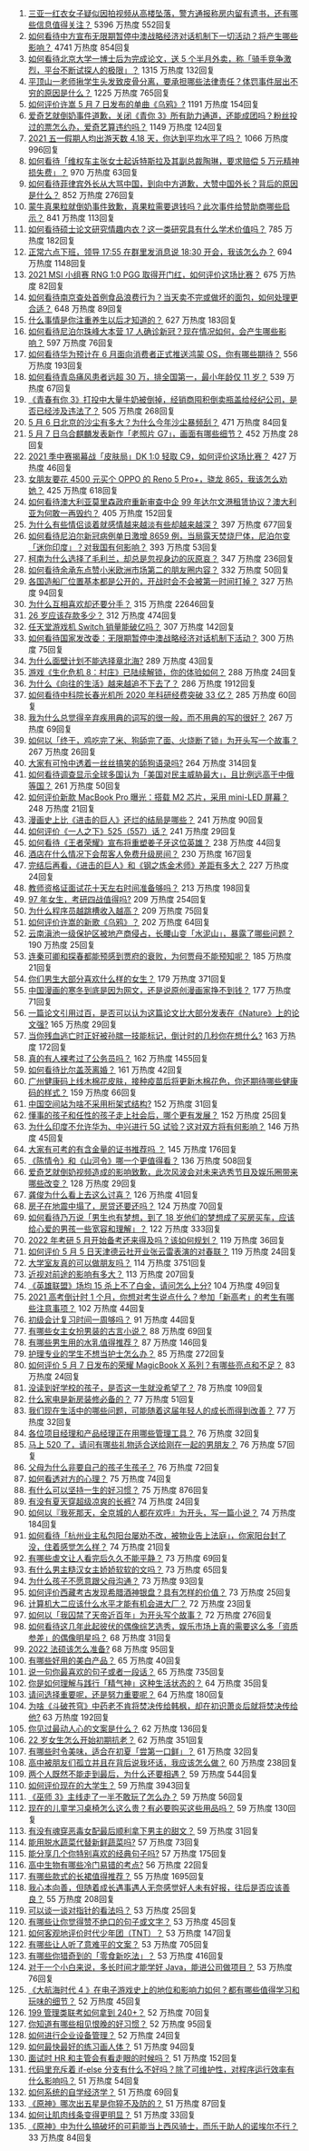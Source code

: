 1. [三亚一红衣女子疑似因拍视频从高楼坠落，警方通报称房内留有遗书，还有哪些信息值得关注？](https://www.zhihu.com/question/458070461) 5396 万热度 552回复
1. [如何看待中方宣布无限期暂停中澳战略经济对话机制下一切活动？将产生哪些影响？](https://www.zhihu.com/question/458017814) 4741 万热度 854回复
1. [如何看待北京大学一博士后为完成论文，送 5 个半月外卖，称「骑手竞争激烈，平台不断试探人的极限」？](https://www.zhihu.com/question/458170986) 1315 万热度 132回复
1. [平顶山一老师揪学生头发致皮骨分离，要承担哪些法律责任？体罚事件层出不穷的原因是什么？](https://www.zhihu.com/question/458043387) 1225 万热度 765回复
1. [如何评价许嵩 5 月 7 日发布的单曲《乌鸦》?](https://www.zhihu.com/question/458033842) 1191 万热度 154回复
1. [爱奇艺就倒奶事件道歉，关闭《青你 3》所有助力通道，还能成团吗？粉丝投过的票怎么办，爱奇艺算违约吗？](https://www.zhihu.com/question/458134685) 1149 万热度 124回复
1. [2021 五一假期人均出游天数 4.18 天，你达到平均水平了吗？](https://www.zhihu.com/question/458009515) 1066 万热度 996回复
1. [如何看待「维权车主张女士起诉特斯拉及其副总裁陶琳，要求赔偿 5 万元精神损失费」？](https://www.zhihu.com/question/458105347) 970 万热度 63回复
1. [如何看待菲律宾外长从大骂中国，到向中方道歉，大赞中国外长？背后的原因是什么？](https://www.zhihu.com/question/457922516) 852 万热度 276回复
1. [蒙牛真果粒就倒奶事件致歉，真果粒需要退钱吗？此次事件给赞助商哪些启示？](https://www.zhihu.com/question/458167147) 841 万热度 113回复
1. [如何看待硕士论文研究情趣内衣？这一类研究具有什么学术价值吗？](https://www.zhihu.com/question/457147408) 785 万热度 182回复
1. [正常六点下班，领导 17:55 在群里发消息说 18:30 开会，我该怎么办？](https://www.zhihu.com/question/441394605) 694 万热度 1148回复
1. [2021 MSI 小组赛 RNG 1:0 PGG 取得开门红，如何评价这场比赛？](https://www.zhihu.com/question/458124015) 675 万热度 82回复
1. [如何看待南京查处首例食品浪费行为？当天卖不完或做坏的面包，如何处理更合适？](https://www.zhihu.com/question/457974834) 648 万热度 89回复
1. [什么事情是你注重养生以后才知道的？](https://www.zhihu.com/question/451372641) 627 万热度 183回复
1. [如何看待尼泊尔珠峰大本营 17 人确诊新冠？现在情况如何，会产生哪些影响？](https://www.zhihu.com/question/458025451) 597 万热度 76回复
1. [如何看待华为预计在 6 月面向消费者正式推送鸿蒙 OS，你有哪些期待？](https://www.zhihu.com/question/457820791) 556 万热度 193回复
1. [如何看待青岛痛风患者远超 30 万，排全国第一，最小年龄仅 11 岁？](https://www.zhihu.com/question/457241530) 539 万热度 67回复
1. [《青春有你 3》打投中大量牛奶被倒掉，经销商囤积倒卖瓶盖给经纪公司，是否已经涉及违法了？](https://www.zhihu.com/question/457626102) 505 万热度 268回复
1. [5 月 6 日北京的沙尘有多大？为什么今年沙尘暴频刮？](https://www.zhihu.com/question/458041483) 471 万热度 84回复
1. [5 月 7 日乌合麒麟发表新作「老照片 G7」，画面有哪些细节？](https://www.zhihu.com/question/458184079) 452 万热度 28回复
1. [2021 季中赛揭幕战「皮肤局」DK 1:0 轻取 C9，如何评价这场比赛？](https://www.zhihu.com/question/458112629) 427 万热度 46回复
1. [女朋友要花 4500 元买个 OPPO 的 Reno 5 Pro+，骁龙 865，我该怎么劝她？](https://www.zhihu.com/question/455818485) 425 万热度 618回复
1. [如何看待澳大利亚莫里森政府重新审查中企 99 年达尔文港租赁协议？澳大利亚为何敢一再毁约？](https://www.zhihu.com/question/457757110) 405 万热度 152回复
1. [为什么有些情侣谈着就感情越来越淡有些却越来越深？](https://www.zhihu.com/question/27713207) 397 万热度 677回复
1. [如何看待尼泊尔新冠病例单日激增 8659 例，当局露天焚烧尸体，尼泊尔变「迷你印度」？对我国有何影响？](https://www.zhihu.com/question/457888018) 393 万热度 53回复
1. [柯南为什么选择了毛利兰，却总是忽视身边的灰原哀？](https://www.zhihu.com/question/53067413) 347 万热度 236回复
1. [如何看待余承东点赞小米欧洲市场第二的朋友圈内容？](https://www.zhihu.com/question/458030150) 332 万热度 50回复
1. [各国造船厂位置基本都是公开的，开战时会不会被第一时间打掉？](https://www.zhihu.com/question/457603191) 327 万热度 94回复
1. [为什么互相喜欢却还要分手？](https://www.zhihu.com/question/303998486) 315 万热度 22646回复
1. [26 岁应该存款多少？](https://www.zhihu.com/question/374909843) 312 万热度 474回复
1. [任天堂游戏机 Switch 销量能破亿吗？](https://www.zhihu.com/question/266492999) 307 万热度 142回复
1. [如何看待国家发改委：无限期暂停中澳战略经济对话机制下活动？](https://www.zhihu.com/question/458017697) 300 万热度 75回复
1. [为什么面壁计划不能选择章北海?](https://www.zhihu.com/question/339320982) 289 万热度 43回复
1. [游戏《生化危机 8：村庄》已陆续解锁，你的体验如何？](https://www.zhihu.com/question/458036311) 288 万热度 24回复
1. [为什么《向往的生活》越来越追不下去了？](https://www.zhihu.com/question/398276926) 286 万热度 1912回复
1. [如何看待中科院长春光机所 2020 年科研经费突破 33 亿？](https://www.zhihu.com/question/457734337) 285 万热度 60回复
1. [我为什么总觉得辛弃疾用典的词写的很一般，而不用典的写的很好？](https://www.zhihu.com/question/51075975) 267 万热度 69回复
1. [如何以「终于，鸡吃完了米、狗舔完了面、火烧断了锁」为开头写一个故事？](https://www.zhihu.com/question/457135766) 267 万热度 26回复
1. [大家有可怜中透着一丝丝搞笑的舔狗语录吗?](https://www.zhihu.com/question/410762692) 264 万热度 314回复
1. [如何看待调查显示全球多国认为「美国对民主威胁最大」，且比例远高于中俄等国？](https://www.zhihu.com/question/458036784) 261 万热度 50回复
1. [如何评价新款 MacBook Pro 曝光：搭载 M2 芯片，采用 mini-LED 屏幕？](https://www.zhihu.com/question/457911220) 248 万热度 21回复
1. [漫画史上比《进击的巨人》还烂的结局是哪些？](https://www.zhihu.com/question/457941791) 241 万热度 90回复
1. [如何评价《一人之下》525（557）话？](https://www.zhihu.com/question/458099281) 241 万热度 29回复
1. [如何看待《王者荣耀》宣布将重塑姜子牙这位英雄？](https://www.zhihu.com/question/457939742) 238 万热度 44回复
1. [酒店在什么情况下会帮客人免费升级房间？](https://www.zhihu.com/question/26920344) 230 万热度 167回复
1. [完结后再看，《进击的巨人》和《钢之炼金术师》差距有多大？](https://www.zhihu.com/question/457859510) 227 万热度 24回复
1. [教师资格证面试花十天左右时间准备够吗？](https://www.zhihu.com/question/433616547) 213 万热度 198回复
1. [97 年女生，考研四战值得吗?](https://www.zhihu.com/question/451524041) 209 万热度 254回复
1. [为什么程序员越跳槽收入越高？](https://www.zhihu.com/question/455248912) 209 万热度 75回复
1. [如何评价许嵩的新歌《乌鸦》？](https://www.zhihu.com/question/458134702) 202 万热度 64回复
1. [云南滇池一级保护区被地产商侵占，长腰山变「水泥山」，暴露了哪些问题？](https://www.zhihu.com/question/458176455) 190 万热度 25回复
1. [连秦可卿和探春都能预感到贾府的衰败，为何贾母不能预知呢？](https://www.zhihu.com/question/454745776) 185 万热度 21回复
1. [你们男生大部分喜欢什么样的女生？](https://www.zhihu.com/question/440011949) 179 万热度 371回复
1. [中国漫画的寒冬到底是因为网文，还是说原创漫画家挣不到钱？](https://www.zhihu.com/question/457656271) 177 万热度 71回复
1. [一篇论文引用过百，是否可以认为这篇论文比大部分发表在《Nature》上的论文强?](https://www.zhihu.com/question/458015175) 165 万热度 29回复
1. [当你残血逃亡时正好被孙膑一技能标记，倒计时的几秒你在想什么?](https://www.zhihu.com/question/457388857) 163 万热度 172回复
1. [真的有人裸考过了公务员吗？](https://www.zhihu.com/question/276113114) 162 万热度 1455回复
1. [如何看待比尔盖茨离婚？](https://www.zhihu.com/question/457735506) 161 万热度 42回复
1. [广州健康码上线木棉花皮肤，接种疫苗后将更新木棉花色，你还期待哪些健康码的样式？](https://www.zhihu.com/question/458038270) 159 万热度 66回复
1. [中国空间站为啥不采用桁架式结构?](https://www.zhihu.com/question/303552519) 152 万热度 31回复
1. [懂事的孩子和任性的孩子走上社会后，哪个更有发展？](https://www.zhihu.com/question/455549481) 152 万热度 25回复
1. [为什么印度不允许华为、中兴进行 5G 试验？这对双方将有何影响？](https://www.zhihu.com/question/458023253) 146 万热度 45回复
1. [大家有可考的有含金量的证书推荐吗 ？](https://www.zhihu.com/question/428848820) 145 万热度 176回复
1. [《陈情令》和《山河令》哪一个更值得看？](https://www.zhihu.com/question/452480039) 136 万热度 508回复
1. [爱奇艺就倒奶视频造成的影响致歉，此次风波会对未来选秀节目及娱乐圈带来哪些改变？](https://www.zhihu.com/question/458135128) 128 万热度 29回复
1. [龚俊为什么看上去这么讨喜？](https://www.zhihu.com/question/456646250) 126 万热度 41回复
1. [房子在地震中塌了，房贷还要还吗？](https://www.zhihu.com/question/63716904) 124 万热度 70回复
1. [如何看待乃万说「男生也有梦想，到了 18 岁他们的梦想成了买房买车，应该给心爱的男孩一些宽容和理解」？](https://www.zhihu.com/question/458072558) 122 万热度 333回复
1. [2022 年考研 5 月开始备考还来得及吗？该如何规划？](https://www.zhihu.com/question/458059218) 119 万热度 36回复
1. [如何评价 5 月 5 日天津德云社开业张云雷表演的对春联？](https://www.zhihu.com/question/458077439) 119 万热度 24回复
1. [大学室友真的可以做朋友吗？](https://www.zhihu.com/question/448307397) 114 万热度 3751回复
1. [近视对前途的影响有多大？](https://www.zhihu.com/question/408929919) 113 万热度 207回复
1. [《英雄联盟》场均 15 杀上不了白金，请问怎么上分?](https://www.zhihu.com/question/457810299) 104 万热度 49回复
1. [2021 高考倒计时 1 个月，你想对考生说点什么？参加「新高考」的考生有哪些注意事项？](https://www.zhihu.com/question/458155598) 102 万热度 44回复
1. [初级会计复习时间一周够吗？](https://www.zhihu.com/question/456459867) 91 万热度 44回复
1. [有哪些女主女扮男装的古言小说？](https://www.zhihu.com/question/327370024) 88 万热度 69回复
1. [有哪些男生用的水乳值得推荐？](https://www.zhihu.com/question/336854160) 87 万热度 146回复
1. [护理专业的学生不想当护士怎么办？](https://www.zhihu.com/question/312670811) 85 万热度 272回复
1. [如何评价 5 月 7 日发布的荣耀 MagicBook X 系列？有哪些亮点和不足？](https://www.zhihu.com/question/458017940) 83 万热度 24回复
1. [没读到好学校的孩子，是否这一生就没希望了？](https://www.zhihu.com/question/456153626) 78 万热度 109回复
1. [什么家电是新房装修必备的？](https://www.zhihu.com/question/457892899) 77 万热度 51回复
1. [我们现在生活中的哪些问题，可能随着这届年轻人的成长而得到改善？](https://www.zhihu.com/question/457149878) 77 万热度 32回复
1. [各位项目经理和产品经理正在用哪些管理工具？](https://www.zhihu.com/question/20220285) 76 万热度 32回复
1. [马上 520 了，请问有哪些礼物适合送给刚在一起的男朋友？](https://www.zhihu.com/question/392835561) 76 万热度 57回复
1. [父母为什么非要自己的孩子生孩子？](https://www.zhihu.com/question/457863388) 76 万热度 72回复
1. [如何看透对方的心理？](https://www.zhihu.com/question/455593731) 75 万热度 74回复
1. [有什么可以坚持一生的好习惯？](https://www.zhihu.com/question/427072891) 75 万热度 876回复
1. [有没有夏天穿超级凉爽的长裤?](https://www.zhihu.com/question/24273631) 74 万热度 24回复
1. [如何以『我死那天，全京城的人都在欢呼』为开头，写一篇小说？](https://www.zhihu.com/question/431814166) 74 万热度 184回复
1. [如何看待「杭州业主私包阳台屡劝不改，被物业告上法庭」，你家阳台封了没，住着感觉怎么样？](https://www.zhihu.com/question/457009561) 74 万热度 21回复
1. [有哪些虐文让人看完后久久不能平静？](https://www.zhihu.com/question/432725614) 73 万热度 69回复
1. [有什么男主糙汉女主娇娇软软的文吗？](https://www.zhihu.com/question/393112777) 73 万热度 65回复
1. [为什么孩子不愿意跟父母沟通？](https://www.zhihu.com/question/277346248) 73 万热度 93回复
1. [如何评价西藏考古发现希腊酒神银盘？具有怎样的价值？](https://www.zhihu.com/question/457689078) 73 万热度 25回复
1. [计算机大二应该什么水平才能有机会进大厂？](https://www.zhihu.com/question/455993306) 72 万热度 23回复
1. [如何以「我囚禁了天帝近百年」为开头写个故事？](https://www.zhihu.com/question/436573312) 72 万热度 276回复
1. [如何看待这几年此起彼伏的偶像综艺选秀，娱乐市场上真的需要这么多「资质参差」的偶像明星吗？](https://www.zhihu.com/question/457856792) 68 万热度 31回复
1. [2022 法硕该怎么准备?](https://www.zhihu.com/question/426080698) 68 万热度 95回复
1. [有哪些好用的美白产品？](https://www.zhihu.com/question/47203247) 65 万热度 40回复
1. [说一句你最喜欢的句子或者一段话？](https://www.zhihu.com/question/448618978) 65 万热度 735回复
1. [你是如何理解与践行「精气神」这种生活状态的？](https://www.zhihu.com/question/457145229) 64 万热度 35回复
1. [请问选择重要呢，还是努力重要呢？](https://www.zhihu.com/question/456182477) 64 万热度 180回复
1. [为啥《斗破苍穹》中药老不肯将焚决传给韩枫，却在初识萧炎后就将焚决传给他?](https://www.zhihu.com/question/381375455) 63 万热度 192回复
1. [你见过最动人心的文案是什么？](https://www.zhihu.com/question/434963816) 62 万热度 136回复
1. [22 岁女生怎么开始初期抗老？](https://www.zhihu.com/question/35779421) 62 万热度 351回复
1. [有哪些时令美味，适合在初夏「尝第一口鲜」？](https://www.zhihu.com/question/457017606) 61 万热度 32回复
1. [高中被朋友们孤立并且在背后说我坏话，我应该怎么做？](https://www.zhihu.com/question/457470150) 60 万热度 238回复
1. [两个人既然不能走到最后，为什么还要相遇？](https://www.zhihu.com/question/455035822) 59 万热度 544回复
1. [如何评价现在的大学生？](https://www.zhihu.com/question/26452022) 59 万热度 3943回复
1. [《巫师 3》主线走了一半不敢玩了怎么办？](https://www.zhihu.com/question/429592567) 59 万热度 56回复
1. [现在的儿童学习桌椅怎么这么贵？有必要购买这些用品吗？](https://www.zhihu.com/question/41871182) 59 万热度 130回复
1. [有没有魂穿恶毒女配最后顺利拿下男主的甜文？](https://www.zhihu.com/question/445174404) 59 万热度 31回复
1. [能用脱水蔬菜代替新鲜蔬菜吗?](https://www.zhihu.com/question/423534763) 57 万热度 73回复
1. [能分享几个你特别喜欢的经典句子吗?](https://www.zhihu.com/question/457082503) 57 万热度 175回复
1. [高中生物有哪些冷门易错的考点?](https://www.zhihu.com/question/447559813) 56 万热度 22回复
1. [有哪些款式的长裙值得推荐？](https://www.zhihu.com/question/270950909) 55 万热度 1695回复
1. [我心本向善，但随着成长遇事遇人无奈感觉好人未有好报，往后是否应该善良？](https://www.zhihu.com/question/455632902) 55 万热度 208回复
1. [可以谈一谈对指针的看法吗？](https://www.zhihu.com/question/446081991) 53 万热度 25回复
1. [有哪些让你觉得赞不绝口的句子或文字？](https://www.zhihu.com/question/456310180) 53 万热度 45回复
1. [如何客观地评价时代少年团（TNT）？](https://www.zhihu.com/question/445848410) 53 万热度 147回复
1. [有哪些让人听了意难平的文案？](https://www.zhihu.com/question/441159566) 53 万热度 705回复
1. [有哪些你猎奇到的「零食新吃法」？](https://www.zhihu.com/question/457262929) 53 万热度 416回复
1. [对于一个小白来说，多长时间才能学好 Java，能进公司做项目？](https://www.zhihu.com/question/447434199) 53 万热度 76回复
1. [《大航海时代 4 》在电子游戏史上的地位和影响力如何？都有哪些值得学习和玩味的细节？](https://www.zhihu.com/question/29672403) 52 万热度 45回复
1. [199 管理类联考如何拿到 240+？](https://www.zhihu.com/question/61541247) 52 万热度 70回复
1. [你知道有哪些相见恨晚的好习惯？](https://www.zhihu.com/question/444191417) 52 万热度 95回复
1. [如何进行企业设备管理？](https://www.zhihu.com/question/36012773) 52 万热度 24回复
1. [如何最快最好的练习画人体？](https://www.zhihu.com/question/357227404) 51 万热度 94回复
1. [面试时 HR 和主管会有看走眼的时候吗？](https://www.zhihu.com/question/452324429) 51 万热度 152回复
1. [代码里充斥着 if-else 分支有什么不好吗？除了可维护性，对程序运行效率有什么影响吗？](https://www.zhihu.com/question/441518636) 51 万热度 54回复
1. [如何系统的自学经济学？](https://www.zhihu.com/question/26733648) 51 万热度 69回复
1. [《原神》哪次出五星是你猝不及防的？](https://www.zhihu.com/question/457196345) 51 万热度 87回复
1. [如何让肌肉线条变得更明显？](https://www.zhihu.com/question/457071972) 51 万热度 33回复
1. [《原神》中为什么搞破坏的可莉能当上西风骑士，而乐于助人的诺埃尔不行？](https://www.zhihu.com/question/451288588) 33 万热度 84回复